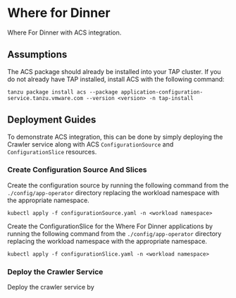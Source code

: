 # Where for Dinner

Where For Dinner with ACS integration.

## Assumptions

The ACS package should already be installed into your TAP cluster.  If you do not already have TAP installed, install ACS with the following command:

```
tanzu package install acs --package application-configuration-service.tanzu.vmware.com --version <version> -n tap-install
```

## Deployment Guides

To demonstrate ACS integration, this can be done by simply deploying the Crawler service along with ACS `ConfigurationSource` and `ConfigurationSlice` resources.

### Create Configuration Source And Slices

Create the configuration source by running the following command from the `./config/app-operator` directory replacing the workload namespace with the appropriate namespace.

```
kubectl apply -f configurationSource.yaml -n <workload namespace>
```

Create the ConfigurationSlice for the Where For Dinner applications by running the following command from the `./config/app-operator` directory replacing the workload 
namespace with the appropriate namespace.


```
kubectl apply -f configurationSlice.yaml -n <workload namespace>
```

### Deploy the Crawler Service


Deploy the crawler service by
